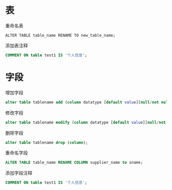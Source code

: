 # 表

重命名表

```
ALTER TABLE table_name RENAME TO new_table_name;
```

添加表注释

```sql
COMMENT ON table test1 IS '个人信息';
```

# 字段

增加字段

```sql
alter table tablename add (column datatype [default value][null/not null],….);
```

修改字段

```sql
alter table tablename modify (column datatype [default value][null/not null],….);
```

删除字段

```sql
alter table tablename drop (column);
```

重命名字段

```sql
ALTER TABLE table_name RENAME COLUMN supplier_name to sname;
```

添加字段注释

```sql
COMMENT ON table test1 IS '个人信息';
```

